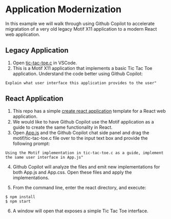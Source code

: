 # Application Modernization

In this example we will walk through using Github Copilot to accelerate
migratation of a very old legacy Motif X11 application to a modern
React web application.

## Legacy Application

1. Open [tic-tac-toe.c](./motif/tic-tac-toe.c) in VSCode.
2. This is a Motif X11 application that implements a basic Tic Tac Toe application. Understand the code better using Github Copilot:

```
Explain what user interface this application provides to the user"
```

## React Application

1. This repo has a simple [create react application](https://create-react-app.dev) template for a React web application.
2. We would like to have Github Copilot use the Motif application as a guide to create the same functionality in React.
3. Open [App.js](./react/src/App.js) and the Github Copilot chat side panel and drag the motif/tic-tac-toe.c file over to the input text box and provide the following prompt:

```
Using the Motif implementation in tic-tac-toe.c as a guide, implement the same user interface in App.js"
```

4. Github Copilot will analyze the files and emit new implementations for both App.js and App.css. Open these files and apply the implementations.

5. From the command line, enter the react directory, and execute:

```
$ npm install
$ npm start
```

6. A window will open that exposes a simple Tic Tac Toe interface.
